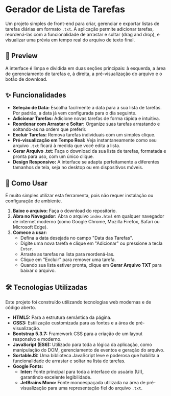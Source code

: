 # Gerador de Lista de Tarefas

Um projeto simples de front-end para criar, gerenciar e exportar listas de tarefas diárias em formato `.txt`. A aplicação permite adicionar tarefas, reordená-las com a funcionalidade de arrastar e soltar (drag and drop), e visualizar uma prévia em tempo real do arquivo de texto final.

## 📸 Preview

A interface é limpa e dividida em duas seções principais: à esquerda, a área de gerenciamento de tarefas e, à direita, a pré-visualização do arquivo e o botão de download.

## ✨ Funcionalidades

  - **Seleção de Data:** Escolha facilmente a data para a sua lista de tarefas. Por padrão, a data já vem configurada para o dia seguinte.
  - **Adicionar Tarefas:** Adicione novas tarefas de forma rápida e intuitiva.
  - **Reordenar com Arrastar e Soltar:** Organize suas tarefas arrastando e soltando-as na ordem que preferir.
  - **Excluir Tarefas:** Remova tarefas individuais com um simples clique.
  - **Pré-visualização em Tempo Real:** Veja instantaneamente como seu arquivo `.txt` ficará à medida que você edita a lista.
  - **Gerar Arquivo .txt:** Faça o download da sua lista de tarefas, formatada e pronta para uso, com um único clique.
  - **Design Responsivo:** A interface se adapta perfeitamente a diferentes tamanhos de tela, seja no desktop ou em dispositivos móveis.

## 🚀 Como Usar

É muito simples utilizar esta ferramenta, pois não requer instalação ou configuração de ambiente.

1.  **Baixe o arquivo:** Faça o download do repositório.
2.  **Abra no Navegador:** Abra o arquivo `index.html` em qualquer navegador de internet moderno (como Google Chrome, Mozilla Firefox, Safari ou Microsoft Edge).
3.  **Comece a usar:**
      - Defina a data desejada no campo "Data das Tarefas".
      - Digite uma nova tarefa e clique em "Adicionar" ou pressione a tecla `Enter`.
      - Arraste as tarefas na lista para reordená-las.
      - Clique em "Excluir" para remover uma tarefa.
      - Quando sua lista estiver pronta, clique em **Gerar Arquivo TXT** para baixar o arquivo.

## 🛠️ Tecnologias Utilizadas

Este projeto foi construído utilizando tecnologias web modernas e de código aberto.

  - **HTML5:** Para a estrutura semântica da página.
  - **CSS3:** Estilização customizada para as fontes e a área de pré-visualização.
  - **Bootstrap 5.3.7:** Framework CSS para a criação de um layout responsivo e moderno.
  - **JavaScript (ES6):** Utilizado para toda a lógica da aplicação, como manipulação do DOM, gerenciamento de eventos e geração do arquivo.
  - **SortableJS:** Uma biblioteca JavaScript leve e poderosa que habilita a funcionalidade de arrastar e soltar na lista de tarefas.
  - **Google Fonts:**
      - **Inter:** Fonte principal para toda a interface do usuário (UI), garantindo excelente legibilidade.
      - **JetBrains Mono:** Fonte monoespaçada utilizada na área de pré-visualização para uma representação fiel do arquivo `.txt`.
